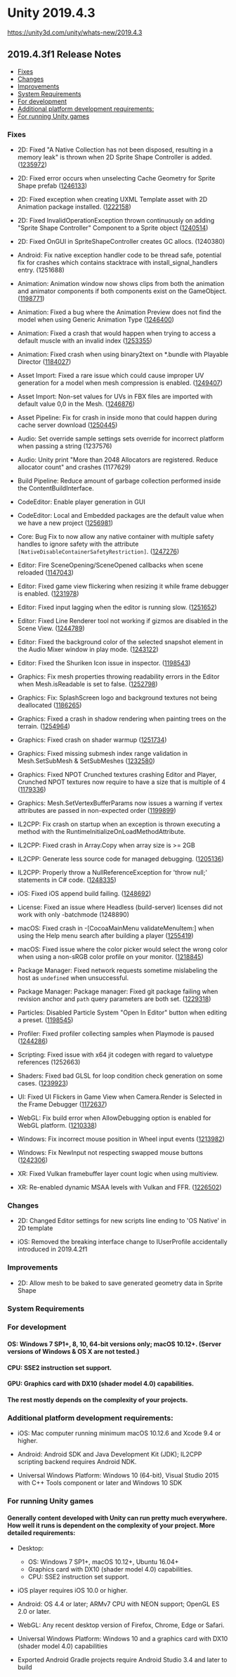 # Unity 2019.4.3

https://unity3d.com/unity/whats-new/2019.4.3

## 2019.4.3f1 Release Notes

- [Fixes](#fixes)
- [Changes](#changes)
- [Improvements](#improvements)
- [System Requirements](#system-requirements)
- [For development](#for-development)
- [Additional platform development requirements:](#additional-platform-development-requirements)
- [For running Unity games](#for-running-unity-games)


### Fixes

*   2D: Fixed "A Native Collection has not been disposed, resulting in a memory leak" is thrown when 2D Sprite Shape Controller is added. ([1235972](https://issuetracker.unity3d.com/issues/a-native-collection-has-not-been-disposed-resulting-in-a-memory-leak-is-thrown-when-2d-sprite-shape-controller-is-disabled))
    
*   2D: Fixed error occurs when unselecting Cache Geometry for Sprite Shape prefab ([1246133](https://issuetracker.unity3d.com/issues/2d-sprite-shape-error-occurs-when-unselecting-cache-geometry-for-sprite-shape-prefab))
    
*   2D: Fixed exception when creating UXML Template asset with 2D Animation package installed. ([1222158](https://issuetracker.unity3d.com/issues/project-with-2d-animation-package-throws-argumentexception-when-creating-uxml-template-asset))
    
*   2D: Fixed InvalidOperationException thrown continuously on adding "Sprite Shape Controller" Component to a Sprite object ([1240514](https://issuetracker.unity3d.com/issues/2d-invalidoperationexception-thrown-continuously-on-adding-sprite-shape-controller-component-to-a-sprite-object))
    
*   2D: Fixed OnGUI in SpriteShapeController creates GC allocs. (1240380)
    
*   Android: Fix native exception handler code to be thread safe, potential fix for crashes which contains stacktrace with install\_signal\_handlers entry. (1251688)
    
*   Animation: Animation window now shows clips from both the animation and animator components if both components exist on the GameObject. ([1198771](https://issuetracker.unity3d.com/issues/animation-animation-clips-are-populated-from-the-animator-but-not-the-animation-component))
    
*   Animation: Fixed a bug where the Animation Preview does not find the model when using Generic Animation Type ([1246400](https://issuetracker.unity3d.com/issues/animation-preview-does-not-finding-model-when-using-generic-animation-type))
    
*   Animation: Fixed a crash that would happen when trying to access a default muscle with an invalid index ([1253355](https://issuetracker.unity3d.com/issues/crash-on-humantrait-custom-getmuscledefaultmin-when-passing-an-invalid-value-to-humantrait-dot-getmuscledefaultmin))
    
*   Animation: Fixed crash when using binary2text on \*.bundle with Playable Director ([1184027](https://issuetracker.unity3d.com/issues/binary2text-crashes-on-exposedreferencetable-entry-key-because-of-incorrect-typetree))
    
*   Asset Import: Fixed a rare issue which could cause improper UV generation for a model when mesh compression is enabled. ([1249407](https://issuetracker.unity3d.com/issues/models-texture-is-broken-black-slash-glitchy-when-mesh-compression-is-set-to-low-slash-medium-slash-high))
    
*   Asset Import: Non-set values for UVs in FBX files are imported with default value 0,0 in the Mesh. ([1246876](https://issuetracker.unity3d.com/issues/default-uv3-value-isnt-zero-when-importing-an-fbx-asset-with-missing-uv3-values))
    
*   Asset Pipeline: Fix for crash in inside mono that could happen during cache server download ([1250445](https://issuetracker.unity3d.com/issues/crash-when-downloading-a-prefab-from-acceleration-server-with-attribute-from-precompiled-dll))
    
*   Audio: Set override sample settings sets override for incorrect platform when passing a string (1237576)
    
*   Audio: Unity print "More than 2048 Allocators are registered. Reduce allocator count" and crashes (1177629)
    
*   Build Pipeline: Reduce amount of garbage collection performed inside the ContentBuildInterface.
    
*   CodeEditor: Enable player generation in GUI
    
*   CodeEditor: Local and Embedded packages are the default value when we have a new project ([1256981](https://issuetracker.unity3d.com/issues/local-and-embedded-packages-are-untoggled-first-time-using-the-editor))
    
*   Core: Bug Fix to now allow any native container with multiple safety handles to ignore safety with the attribute `[NativeDisableContainerSafetyRestriction]`. ([1247276](https://issuetracker.unity3d.com/issues/dots-nativedisablecontainersafetyrestriction-has-no-effect-on-bufferfromentity-and-dynamicbuffer))
    
*   Editor: Fire SceneOpening/SceneOpened callbacks when scene reloaded ([1147043](https://issuetracker.unity3d.com/issues/editorscenemanager-dot-sceneopened-and-editorscenemanager-dot-sceneopening-events-are-not-called-when-the-scene-is-reloaded))
    
*   Editor: Fixed game view flickering when resizing it while frame debugger is enabled. ([1231978](https://issuetracker.unity3d.com/issues/graphics-game-view-skybox-flickers-on-resizing-its-window-with-frame-debugger-enabled))
    
*   Editor: Fixed input lagging when the editor is running slow. ([1251652](https://issuetracker.unity3d.com/issues/input-lag-in-large-scene))
    
*   Editor: Fixed Line Renderer tool not working if gizmos are disabled in the Scene View. ([1244789](https://issuetracker.unity3d.com/issues/line-renderer-edit-points-in-scene-view-gizmo-is-not-responsive-in-the-scene-view))
    
*   Editor: Fixed the background color of the selected snapshot element in the Audio Mixer window in play mode. ([1243122](https://issuetracker.unity3d.com/issues/current-audio-mixer-snapshot-not-selected-when-played))
    
*   Editor: Fixed the Shuriken Icon issue in inspector. ([1198543](https://issuetracker.unity3d.com/issues/shuriken-particle-system-icon-image-is-missing-in-its-preset-asset))
    
*   Graphics: Fix mesh properties throwing readability errors in the Editor when Mesh.isReadable is set to false. ([1252798](https://issuetracker.unity3d.com/issues/mesh-dot-getuvs-returns-canaccess-equals-false-when-the-mesh-is-instantiated-slash-cloned))
    
*   Graphics: Fix: SplashScreen logo and background textures not being deallocated ([1186265](https://issuetracker.unity3d.com/issues/splash-screen-resources-are-not-unloaded-from-memory-1))
    
*   Graphics: Fixed a crash in shadow rendering when painting trees on the terrain. ([1254964](https://issuetracker.unity3d.com/issues/crash-on-shader-getlocalkeywordremap-or-shaderlab-pass-applypass-when-trees-are-painted-on-a-terrain))
    
*   Graphics: Fixed crash on shader warmup ([1251734](https://issuetracker.unity3d.com/issues/launching-the-editor-crashes-on-getrenderpipelinescript-when-the-project-contains-a-shader-variant-collection))
    
*   Graphics: Fixed missing submesh index range validation in Mesh.SetSubMesh & SetSubMeshes ([1232580](https://issuetracker.unity3d.com/issues/crash-on-unityengine-dot-mesh-dot-setsubmesh-injected-when-setting-a-submesh-of-a-mesh))
    
*   Graphics: Fixed NPOT Crunched textures crashing Editor and Player, Crunched NPOT textures now require to have a size that is multiple of 4 ([1179336](https://issuetracker.unity3d.com/issues/editor-crashes-when-creating-new-texture2d-with-dxt1crunched-dxt5crunched-etc-rgb4crunched-etc2-rgba8crunched-textureformat))
    
*   Graphics: Mesh.SetVertexBufferParams now issues a warning if vertex attributes are passed in non-expected order ([1199899](https://issuetracker.unity3d.com/issues/meshapi-warning-slash-error-should-be-reported-for-wrongly-passed-vertexattributedescriptor-order))
    
*   IL2CPP: Fix crash on startup when an exception is thrown executing a method with the RuntimeInitializeOnLoadMethodAttribute.
    
*   IL2CPP: Fixed crash in Array.Copy when array size is >= 2GB
    
*   IL2CPP: Generate less source code for managed debugging. ([1205136](https://issuetracker.unity3d.com/issues/ios-arm64-branch-out-of-range-747396072-max-is-plus-slash-128mb-xcode-error-when-building-development-build-with-script-debugging))
    
*   IL2CPP: Properly throw a NullReferenceException for 'throw null;' statements in C# code. ([1248335](https://issuetracker.unity3d.com/issues/il2cpp-standalone-build-crashes-when-null-is-thrown-in-a-try-catch-block))
    
*   iOS: Fixed iOS append build failing. ([1248692](https://issuetracker.unity3d.com/issues/ios-appending-an-ios-build-fails-due-to-missing-launchimage-path-error))
    
*   License: Fixed an issue where Headless (build-server) licenses did not work with only -batchmode (1248890)
    
*   macOS: Fixed crash in -\[CocoaMainMenu validateMenuItem:\] when using the Help menu search after building a player ([1255419](https://issuetracker.unity3d.com/issues/macos-crash-in-cocoamainmenu-validatemenuitem-when-using-the-help-menu-search-after-building-a-player))
    
*   macOS: Fixed issue where the color picker would select the wrong color when using a non-sRGB color profile on your monitor. ([1218845](https://issuetracker.unity3d.com/issues/metal-colors-resulting-in-incorrect-color-values-when-color-picker-is-used))
    
*   Package Manager: Fixed network requests sometime mislabeling the host as `undefined` when unsuccessful.
    
*   Package Manager: Package manager: Fixed git package failing when revision anchor and `path` query parameters are both set. ([1229318](https://issuetracker.unity3d.com/issues/revision-anchor-cannot-resolve-branch-when-path-query-parameter-is-used))
    
*   Particles: Disabled Particle System "Open In Editor" button when editing a preset. ([1198545](https://issuetracker.unity3d.com/issues/shuriken-particle-system-preset-asset-window-gets-blank-on-clicking-on-icon-of-its-preset-asset))
    
*   Profiler: Fixed profiler collecting samples when Playmode is paused ([1244286](https://issuetracker.unity3d.com/issues/profiler-still-collects-samples-and-the-editor-memory-usage-continuously-increases-when-play-mode-is-paused))
    
*   Scripting: Fixed issue with x64 jit codegen with regard to valuetype references (1252663)
    
*   Shaders: Fixed bad GLSL for loop condition check generation on some cases. ([1239923](https://issuetracker.unity3d.com/issues/hlslcc-compute-shader-for-loop-condition-is-generated-incorrectly-in-shader))
    
*   UI: Fixed UI Flickers in Game View when Camera.Render is Selected in the Frame Debugger ([1172637](https://issuetracker.unity3d.com/issues/ui-flickers-in-game-view-when-camera-dot-render-is-selected-in-the-frame-debugger))
    
*   WebGL: Fix build error when AllowDebugging option is enabled for WebGL platform. ([1210338](https://issuetracker.unity3d.com/issues/webgl-build-fails-with-developement-and-allowdebugging-options))
    
*   Windows: Fix incorrect mouse position in Wheel input events ([1213982](https://issuetracker.unity3d.com/issues/mouse-coordinates-are-not-relative-to-the-game-window-when-getting-them-from-eventtype-dot-scrollwheels-mouseposition))
    
*   Windows: Fix NewInput not respecting swapped mouse buttons ([1242306](https://issuetracker.unity3d.com/issues/input-system-windows-switching-primary-mouse-button-not-recognized))
    
*   XR: Fixed Vulkan framebuffer layer count logic when using multiview.
    
*   XR: Re-enabled dynamic MSAA levels with Vulkan and FFR. ([1226502](https://issuetracker.unity3d.com/issues/xr-vulkan-urp-msaa-doesnt-get-applied-on-a-quest))
    

### Changes

*   2D: Changed Editor settings for new scripts line ending to 'OS Native' in 2D template
    
*   iOS: Removed the breaking interface change to IUserProfile accidentally introduced in 2019.4.2f1
    

### Improvements

*   2D: Allow mesh to be baked to save generated geometry data in Sprite Shape

### System Requirements

### For development

#### OS: Windows 7 SP1+, 8, 10, 64-bit versions only; macOS 10.12+. (Server versions of Windows & OS X are not tested.)

#### CPU: SSE2 instruction set support.

#### GPU: Graphics card with DX10 (shader model 4.0) capabilities.

#### The rest mostly depends on the complexity of your projects.

### Additional platform development requirements:

*   iOS: Mac computer running minimum macOS 10.12.6 and Xcode 9.4 or higher.
    
*   Android: Android SDK and Java Development Kit (JDK); IL2CPP scripting backend requires Android NDK.
    
*   Universal Windows Platform: Windows 10 (64-bit), Visual Studio 2015 with C++ Tools component or later and Windows 10 SDK
    

### For running Unity games

#### Generally content developed with Unity can run pretty much everywhere. How well it runs is dependent on the complexity of your project. More detailed requirements:

*   Desktop:
    
    *   OS: Windows 7 SP1+, macOS 10.12+, Ubuntu 16.04+
    *   Graphics card with DX10 (shader model 4.0) capabilities.
    *   CPU: SSE2 instruction set support.
*   iOS player requires iOS 10.0 or higher.
    
*   Android: OS 4.4 or later; ARMv7 CPU with NEON support; OpenGL ES 2.0 or later.
    
*   WebGL: Any recent desktop version of Firefox, Chrome, Edge or Safari.
    
*   Universal Windows Platform: Windows 10 and a graphics card with DX10 (shader model 4.0) capabilities
    
*   Exported Android Gradle projects require Android Studio 3.4 and later to build